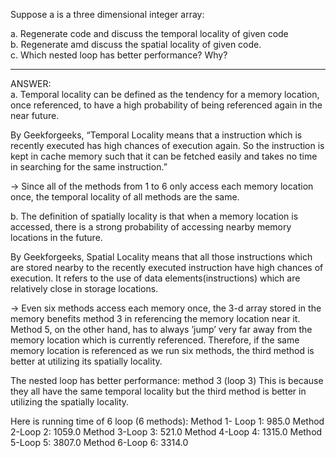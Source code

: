 Suppose a is a three dimensional integer array:

a. Regenerate code and discuss the temporal locality of given code<br> 
b. Regenerate amd discuss the spatial locality of given code.<br> 
c. Which nested loop has better performance? Why?
_____________________
ANSWER: <br> 
a. Temporal locality can be defined as the tendency for a memory location, once referenced, to have a high probability of being referenced again in the near future.<br>    

By Geekforgeeks, “Temporal Locality means that a instruction which is recently executed has high chances of execution again. So the instruction is kept in cache memory such that it can be fetched easily and takes no time in searching for the same instruction.”

->  Since all of the methods from 1 to  6 only access each memory location once, the temporal locality of all methods are the same.

b. The definition of spatially locality is that when a memory location is accessed, there is a strong probability of accessing nearby memory locations in the future.

By Geekforgeeks, Spatial Locality means that all those instructions which are stored nearby to the recently executed instruction have high chances of execution. It refers to the use of data elements(instructions) which are relatively close in storage locations.  

-> Even six methods access each memory once, the 3-d array stored in the memory benefits method 3 in referencing the memory location near it. Method 5, on the other hand, has to always ’jump’ very far away from the memory location which is currently referenced. Therefore, if the same memory location is referenced as we run six methods, the third method is better at utilizing its spatially locality.

The nested loop has better performance: method 3 (loop 3)
This is because they all have the same temporal locality but the third method is better in utilizing the spatially locality.

Here is running time of 6 loop (6 methods):
Method 1- Loop 1: 985.0
Method 2-Loop 2: 1059.0
Method 3-Loop 3: 521.0
Method 4-Loop 4: 1315.0
Method 5-Loop 5: 3807.0
Method 6-Loop 6: 3314.0
